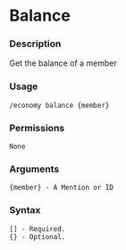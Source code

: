# Balance

### **Description**

Get the balance of a member

### Usage

```
/economy balance {member}
```

### Permissions

```
None
```

### Arguments

```
{member} - A Mention or ID
```

### Syntax

```
[] - Required.
{} - Optional.
```
